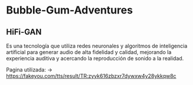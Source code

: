 # Bubble-Gum-Adventures

## HiFi-GAN
Es una tecnología que utiliza redes neuronales y algoritmos de inteligencia artificial para generar audio de alta fidelidad y calidad, mejorando la experiencia auditiva y acercando la reproducción de sonido a la realidad.

Pagina utilizada: -> https://fakeyou.com/tts/result/TR:zyyk616zbzxr7dywxw4y28ykkqw8c

